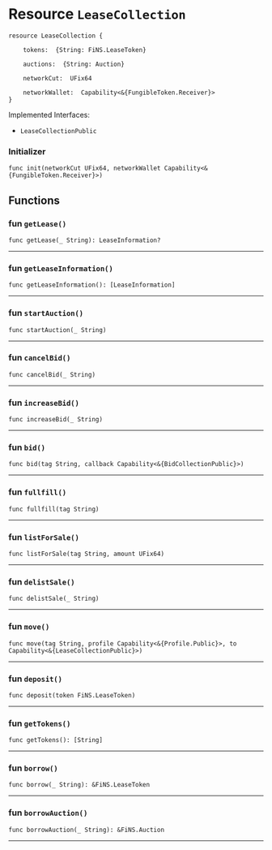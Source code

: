# Resource `LeaseCollection`

```cadence
resource LeaseCollection {

    tokens:  {String: FiNS.LeaseToken}

    auctions:  {String: Auction}

    networkCut:  UFix64

    networkWallet:  Capability<&{FungibleToken.Receiver}>
}
```


Implemented Interfaces:
  - `LeaseCollectionPublic`


### Initializer

```cadence
func init(networkCut UFix64, networkWallet Capability<&{FungibleToken.Receiver}>)
```


## Functions

### fun `getLease()`

```cadence
func getLease(_ String): LeaseInformation?
```

---

### fun `getLeaseInformation()`

```cadence
func getLeaseInformation(): [LeaseInformation]
```

---

### fun `startAuction()`

```cadence
func startAuction(_ String)
```

---

### fun `cancelBid()`

```cadence
func cancelBid(_ String)
```

---

### fun `increaseBid()`

```cadence
func increaseBid(_ String)
```

---

### fun `bid()`

```cadence
func bid(tag String, callback Capability<&{BidCollectionPublic}>)
```

---

### fun `fullfill()`

```cadence
func fullfill(tag String)
```

---

### fun `listForSale()`

```cadence
func listForSale(tag String, amount UFix64)
```

---

### fun `delistSale()`

```cadence
func delistSale(_ String)
```

---

### fun `move()`

```cadence
func move(tag String, profile Capability<&{Profile.Public}>, to Capability<&{LeaseCollectionPublic}>)
```

---

### fun `deposit()`

```cadence
func deposit(token FiNS.LeaseToken)
```

---

### fun `getTokens()`

```cadence
func getTokens(): [String]
```

---

### fun `borrow()`

```cadence
func borrow(_ String): &FiNS.LeaseToken
```

---

### fun `borrowAuction()`

```cadence
func borrowAuction(_ String): &FiNS.Auction
```

---
